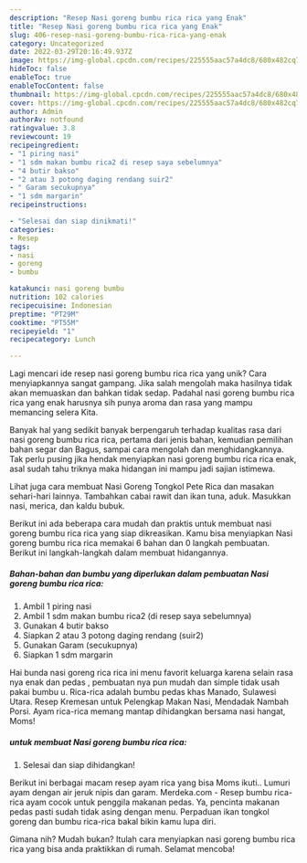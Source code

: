 ```yaml
---
description: "Resep Nasi goreng bumbu rica rica yang Enak"
title: "Resep Nasi goreng bumbu rica rica yang Enak"
slug: 406-resep-nasi-goreng-bumbu-rica-rica-yang-enak
category: Uncategorized
date: 2022-03-29T20:16:49.937Z
image: https://img-global.cpcdn.com/recipes/225555aac57a4dc8/680x482cq70/nasi-goreng-bumbu-rica-rica-foto-resep-utama.jpg
hideToc: false
enableToc: true
enableTocContent: false
thumbnail: https://img-global.cpcdn.com/recipes/225555aac57a4dc8/680x482cq70/nasi-goreng-bumbu-rica-rica-foto-resep-utama.jpg
cover: https://img-global.cpcdn.com/recipes/225555aac57a4dc8/680x482cq70/nasi-goreng-bumbu-rica-rica-foto-resep-utama.jpg
author: Admin
authorAv: notfound
ratingvalue: 3.8
reviewcount: 19
recipeingredient:
- "1 piring nasi"
- "1 sdm makan bumbu rica2 di resep saya sebelumnya"
- "4 butir bakso"
- "2 atau 3 potong daging rendang suir2"
- " Garam secukupnya"
- "1 sdm margarin"
recipeinstructions:

- "Selesai dan siap dinikmati!"
categories:
- Resep
tags:
- nasi
- goreng
- bumbu

katakunci: nasi goreng bumbu 
nutrition: 102 calories
recipecuisine: Indonesian
preptime: "PT29M"
cooktime: "PT55M"
recipeyield: "1"
recipecategory: Lunch

---
```





Lagi mencari ide resep nasi goreng bumbu rica rica yang unik? Cara menyiapkannya sangat gampang. Jika salah mengolah maka hasilnya tidak akan memuaskan dan bahkan tidak sedap. Padahal nasi goreng bumbu rica rica yang enak harusnya sih punya aroma dan rasa yang mampu memancing selera Kita.





Banyak hal yang sedikit banyak berpengaruh terhadap kualitas rasa dari nasi goreng bumbu rica rica, pertama dari jenis bahan, kemudian pemilihan bahan segar dan Bagus, sampai cara mengolah dan menghidangkannya. Tak perlu pusing jika hendak menyiapkan nasi goreng bumbu rica rica enak,      asal sudah tahu triknya maka hidangan ini mampu jadi sajian istimewa.














Lihat juga cara membuat Nasi Goreng Tongkol Pete Rica dan masakan sehari-hari lainnya. Tambahkan cabai rawit dan ikan tuna, aduk. Masukkan nasi, merica, dan kaldu bubuk.






Berikut ini ada beberapa cara mudah dan praktis untuk membuat nasi goreng bumbu rica rica yang siap dikreasikan. Kamu bisa menyiapkan Nasi goreng bumbu rica rica memakai 6 bahan dan 0 langkah pembuatan. Berikut ini langkah-langkah dalam membuat hidangannya.

<!--inarticleads1-->

##### Bahan-bahan dan bumbu yang diperlukan dalam pembuatan Nasi goreng bumbu rica rica:

1. Ambil 1 piring nasi
1. Ambil 1 sdm makan bumbu rica2 (di resep saya sebelumnya)
1. Gunakan 4 butir bakso
1. Siapkan 2 atau 3 potong daging rendang (suir2)
1. Gunakan  Garam (secukupnya)
1. Siapkan 1 sdm margarin


Hai bunda nasi goreng rica rica ini menu favorit keluarga karena selain rasa nya enak dan pedas , pembuatan nya pun mudah dan simple tidak usah pakai bumbu u. Rica-rica adalah bumbu pedas khas Manado, Sulawesi Utara. Resep Kremesan untuk Pelengkap Makan Nasi, Mendadak Nambah Porsi. Ayam rica-rica memang mantap dihidangkan bersama nasi hangat, Moms! 

<!--inarticleads2-->

#####  untuk membuat Nasi goreng bumbu rica rica:


1. Selesai dan siap dihidangkan!

Berikut ini berbagai macam resep ayam rica yang bisa Moms ikuti.. Lumuri ayam dengan air jeruk nipis dan garam. Merdeka.com - Resep bumbu rica-rica ayam cocok untuk penggila makanan pedas. Ya, pencinta makanan pedas pasti sudah tidak asing dengan menu. Perpaduan ikan tongkol goreng dan bumbu rica-rica bakal bikin kamu lupa diri. 

Gimana nih? Mudah bukan? Itulah cara menyiapkan nasi goreng bumbu rica rica yang bisa anda praktikkan di rumah. Selamat mencoba!
